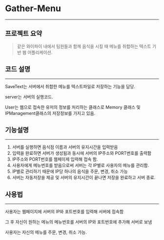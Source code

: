 # Gather-Menu
------------
## 프로젝트 요약
> 같은 와이파이 내에서 팀원들과 함께 음식을 시킬 때 메뉴를 취합하는 텍스트 기반 웹 어플리케이션.

## 코드 설명
-----------
SaveText는 서버에서 취합한 메뉴를 텍스트파일로 저장하는 기능을 담당.

server는 서버의 실행코드.

User는 웹으로 접속한 유저의 정보를 처리하는 클래스로  Memory 클래스 및 IPManagement클래스의 저장정보를 가지고 있음.

## 기능설명
------------
1. 서버를 실행하면 음식점 이름과 서버의 유지시간을 입력받음
2. 입력을 완료하면 서버가 생성됨과 동시에 서버의 IP주소와 PORT번호를 출력함
3. IP주소와 PORT번호를 웹페이제 입력해 접속 함.
4. 사용자에게 메뉴번호를 받음으로써 서버는 각 IP별로 사용자의 메뉴를 관리함.
5. IP별로 관리하기 때문에 IP당 하나의 음식을 주문, 변경, 취소 가능
6. 서버는 자동저장을 제공 및 서버의 유지시간이 끝나면 저장을 완료하고 서버 종료.

## 사용법
------------
사용자는 웹페이지에 서버의 IP와 포트번호를 입력해 서버에 접속함

그 후 자신이 원하는 메뉴의 메뉴번호를 서버의 IP와 포트번호에 추가해 서버로 보냄

사용자는 자신의 메뉴를 주문, 변경, 취소 가능.
